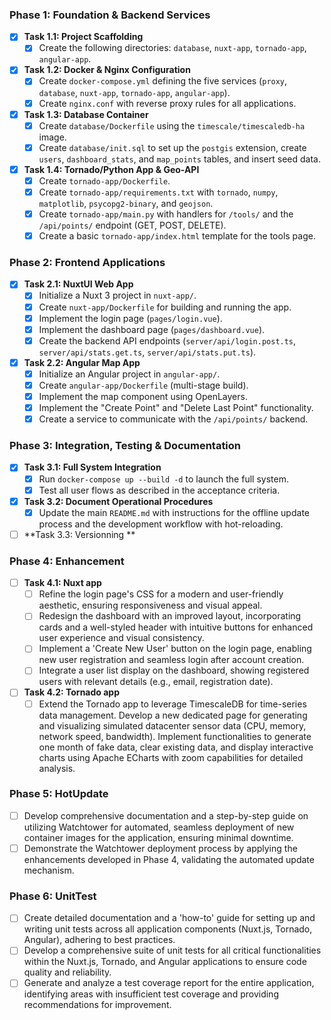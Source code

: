 ### Phase 1: Foundation & Backend Services

*   [x] **Task 1.1: Project Scaffolding**
    *   [x] Create the following directories: `database`, `nuxt-app`, `tornado-app`, `angular-app`.
*   [x] **Task 1.2: Docker & Nginx Configuration**
    *   [x] Create `docker-compose.yml` defining the five services (`proxy`, `database`, `nuxt-app`, `tornado-app`, `angular-app`).
    *   [x] Create `nginx.conf` with reverse proxy rules for all applications.
*   [x] **Task 1.3: Database Container**
    *   [x] Create `database/Dockerfile` using the `timescale/timescaledb-ha` image.
    *   [x] Create `database/init.sql` to set up the `postgis` extension, create `users`, `dashboard_stats`, and `map_points` tables, and insert seed data.
*   [x] **Task 1.4: Tornado/Python App & Geo-API**
    *   [x] Create `tornado-app/Dockerfile`.
    *   [x] Create `tornado-app/requirements.txt` with `tornado`, `numpy`, `matplotlib`, `psycopg2-binary`, and `geojson`.
    *   [x] Create `tornado-app/main.py` with handlers for `/tools/` and the `/api/points/` endpoint (GET, POST, DELETE).
    *   [x] Create a basic `tornado-app/index.html` template for the tools page.

### Phase 2: Frontend Applications

*   [x] **Task 2.1: NuxtUI Web App**
    *   [x] Initialize a Nuxt 3 project in `nuxt-app/`.
    *   [x] Create `nuxt-app/Dockerfile` for building and running the app.
    *   [x] Implement the login page (`pages/login.vue`).
    *   [x] Implement the dashboard page (`pages/dashboard.vue`).
    *   [x] Create the backend API endpoints (`server/api/login.post.ts`, `server/api/stats.get.ts`, `server/api/stats.put.ts`).
*   [x] **Task 2.2: Angular Map App**
    *   [x] Initialize an Angular project in `angular-app/`.
    *   [x] Create `angular-app/Dockerfile` (multi-stage build).
    *   [x] Implement the map component using OpenLayers.
    *   [x] Implement the "Create Point" and "Delete Last Point" functionality.
    *   [x] Create a service to communicate with the `/api/points/` backend.

### Phase 3: Integration, Testing & Documentation

*   [x] **Task 3.1: Full System Integration**
    *   [x] Run `docker-compose up --build -d` to launch the full system.
    *   [x] Test all user flows as described in the acceptance criteria.
*   [x] **Task 3.2: Document Operational Procedures**
    *   [x] Update the main `README.md` with instructions for the offline update process and the development workflow with hot-reloading.
*   [ ] **Task 3.3: Versionning **

### Phase 4: Enhancement

*   [ ] **Task 4.1: Nuxt app**
    *   [ ] Refine the login page's CSS for a modern and user-friendly aesthetic, ensuring responsiveness and visual appeal.
    *   [ ] Redesign the dashboard with an improved layout, incorporating cards and a well-styled header with intuitive buttons for enhanced user experience and visual consistency.
    *   [ ] Implement a 'Create New User' button on the login page, enabling new user registration and seamless login after account creation.
    *   [ ] Integrate a user list display on the dashboard, showing registered users with relevant details (e.g., email, registration date).
*   [ ] **Task 4.2: Tornado app**
    *   [ ] Extend the Tornado app to leverage TimescaleDB for time-series data management. Develop a new dedicated page for generating and visualizing simulated datacenter sensor data (CPU, memory, network speed, bandwidth). Implement functionalities to generate one month of fake data, clear existing data, and display interactive charts using Apache ECharts with zoom capabilities for detailed analysis.

### Phase 5: HotUpdate
*   [ ] Develop comprehensive documentation and a step-by-step guide on utilizing Watchtower for automated, seamless deployment of new container images for the application, ensuring minimal downtime.
*   [ ] Demonstrate the Watchtower deployment process by applying the enhancements developed in Phase 4, validating the automated update mechanism.

### Phase 6: UnitTest
*   [ ] Create detailed documentation and a 'how-to' guide for setting up and writing unit tests across all application components (Nuxt.js, Tornado, Angular), adhering to best practices.
*   [ ] Develop a comprehensive suite of unit tests for all critical functionalities within the Nuxt.js, Tornado, and Angular applications to ensure code quality and reliability.
*   [ ] Generate and analyze a test coverage report for the entire application, identifying areas with insufficient test coverage and providing recommendations for improvement.
